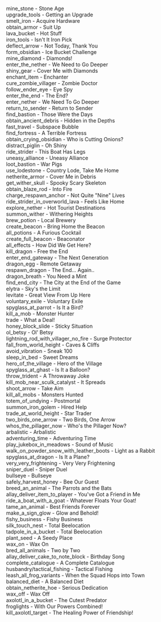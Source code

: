 mine_stone - Stone Age <br />
upgrade_tools - Getting an Upgrade <br />
smelt_iron - Acquire Hardware <br />
obtain_armor - Suit Up <br />
lava_bucket - Hot Stuff <br />
iron_tools - Isn't It Iron Pick <br />
deflect_arrow - Not Today, Thank You <br />
form_obsidian - Ice Bucket Challenge <br />
mine_diamond - Diamonds! <br />
enter_the_nether - We Need to Go Deeper <br />
shiny_gear - Cover Me with Diamonds <br />
enchant_item - Enchanter <br />
cure_zombie_villager - Zombie Doctor <br />
follow_ender_eye - Eye Spy <br />
enter_the_end - The End? <br />
enter_nether - We Need To Go Deeper <br />
return_to_sender - Return to Sender <br />
find_bastion - Those Were the Days <br />
obtain_ancient_debris - Hidden in the Depths <br />
fast_travel - Subspace Bubble <br />
find_fortress - A Terrible Fortress<br />
obtain_crying_obsidian - Who is Cutting Onions?<br />
distract_piglin - Oh Shiny<br />
ride_strider - This Boat Has Legs<br />
uneasy_alliance - Uneasy Alliance<br />
loot_bastion - War Pigs<br />
use_lodestone - Country Lode, Take Me Home<br />
netherite_armor - Cover Me in Debris<br />
get_wither_skull - Spooky Scary Skeleton<br />
obtain_blaze_rod - Into Fire<br />
charge_respawn_anchor - Not Quite \"Nine\" Lives<br />
ride_strider_in_overworld_lava - Feels Like Home<br />
explore_nether - Hot Tourist Destinations<br />
summon_wither - Withering Heights<br />
brew_potion - Local Brewery<br />
create_beacon - Bring Home the Beacon<br />
all_potions - A Furious Cocktail<br />
create_full_beacon - Beaconator<br />
all_effects - How Did We Get Here?<br />
kill_dragon - Free the End<br />
enter_end_gateway - The Next Generation<br />
dragon_egg - Remote Getaway<br />
respawn_dragon - The End... Again..<br />
dragon_breath - You Need a Mint<br />
find_end_city - The City at the End of the Game<br />
elytra - Sky's the Limit<br />
levitate - Great View From Up Here<br />
voluntary_exile - Voluntary Exile<br />
spyglass_at_parrot - Is It a Bird?<br />
kill_a_mob - Monster Hunter<br />
trade - What a Deal!<br />
honey_block_slide - Sticky Situation<br />
ol_betsy - Ol' Betsy<br />
lightning_rod_with_villager_no_fire - Surge Protector<br />
fall_from_world_height - Caves & Cliffs<br />
avoid_vibration - Sneak 100<br />
sleep_in_bed - Sweet Dreams<br />
hero_of_the_village - Hero of the Village<br />
spyglass_at_ghast - Is It a Balloon?<br />
throw_trident - A Throwaway Joke<br />
kill_mob_near_sculk_catalyst - It Spreads<br />
shoot_arrow - Take Aim<br />
kill_all_mobs - Monsters Hunted<br />
totem_of_undying - Postmortal<br />
summon_iron_golem - Hired Help<br />
trade_at_world_height - Star Trader<br />
two_birds_one_arrow - Two Birds, One Arrow<br />
whos_the_pillager_now - Who's the Pillager Now?<br />
arbalistic - Arbalistic<br />
adventuring_time - Adventuring Time<br />
play_jukebox_in_meadows - Sound of Music<br />
walk_on_powder_snow_with_leather_boots - Light as a Rabbit<br />
spyglass_at_dragon - Is It a Plane?<br />
very_very_frightening - Very Very Frightening<br />
sniper_duel - Sniper Duel<br />
bullseye - Bullseye<br />
safely_harvest_honey - Bee Our Guest<br />
breed_an_animal - The Parrots and the Bats<br />
allay_deliver_item_to_player - You've Got a Friend in Me<br />
ride_a_boat_with_a_goat - Whatever Floats Your Goat!<br />
tame_an_animal - Best Friends Forever<br />
make_a_sign_glow - Glow and Behold!<br />
fishy_business - Fishy Business<br />
silk_touch_nest - Total Beelocation<br />
tadpole_in_a_bucket - Total Beelocation<br />
plant_seed - A Seedy Place<br />
wax_on - Wax On<br />
bred_all_animals - Two by Two<br />
allay_deliver_cake_to_note_block - Birthday Song<br />
complete_catalogue - A Complete Catalogue<br />
husbandry/tactical_fishing - Tactical Fishing<br />
leash_all_frog_variants - When the Squad Hops into Town<br />
balanced_diet - A Balanced Diet<br />
obtain_netherite_hoe - Serious Dedication<br />
wax_off - Wax Off<br />
axolotl_in_a_bucket - The Cutest Predator<br />
froglights - With Our Powers Combined!<br />
kill_axolotl_target - The Healing Power of Friendship!<br />
